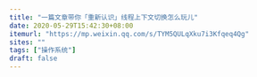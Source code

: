 ```yaml
---
title: "一篇文章带你「重新认识」线程上下文切换怎么玩儿"
date: 2020-05-29T15:42:30+08:00
itemurl: "https://mp.weixin.qq.com/s/TYM5QULqXku7i3Kfqeq4Qg"
sites: ""
tags: ["操作系统"]
draft: false
---
```


